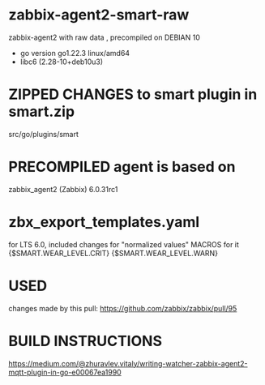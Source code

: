 # zabbix-agent2-smart-raw
zabbix-agent2 with raw data , precompiled on DEBIAN 10 
 - go version go1.22.3 linux/amd64
 - libc6 (2.28-10+deb10u3)
# ZIPPED CHANGES to smart plugin in smart.zip
src/go/plugins/smart
# PRECOMPILED agent is based on
zabbix_agent2 (Zabbix) 6.0.31rc1
# zbx_export_templates.yaml
for LTS 6.0, included changes for "normalized values"
MACROS for it
{$SMART.WEAR_LEVEL.CRIT}
{$SMART.WEAR_LEVEL.WARN}
# USED
changes made by this pull:
https://github.com/zabbix/zabbix/pull/95
# BUILD INSTRUCTIONS
https://medium.com/@zhuravlev.vitaly/writing-watcher-zabbix-agent2-mqtt-plugin-in-go-e00067ea1990